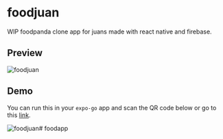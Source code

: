# foodjuan
WIP foodpanda clone app for juans made with react native and firebase.

## Preview
![foodjuan](https://user-images.githubusercontent.com/28957075/176246935-7c20638d-fdbb-4c90-8242-845c986a204a.gif)

## Demo
You can run this in your `expo-go` app and scan the QR code below or go to this [link](https://expo.dev/@chrlzmndz/foodjuan).

![foodjuan](https://user-images.githubusercontent.com/28957075/176039481-f57e61c5-1b48-45ab-9698-0ee158880c9f.png)# foodapp
